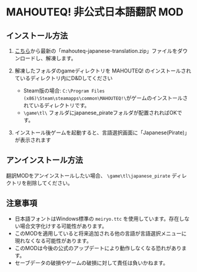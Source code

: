 # MAHOUTEQ! 非公式日本語翻訳 MOD

## インストール方法
1. [こちら](https://github.com/legerd/mahouteq-JP-translation-mod/releases/latest/download/mahouteq-japanese-translation.zip)から最新の「mahouteq-japanese-translation.zip」ファイルをダウンロードし、解凍します。

2. 解凍したフォルダのgameディレクトリを MAHOUTEQ! のインストールされているディレクトリ内にD&Dしてください
   - Steam版の場合: `C:\Program Files (x86)\Steam\steamapps\common\MAHOUTEQ!\`がゲームのインストールされているディレクトリです。
   - `\game\tl\` フォルダにjapanese_pirateフォルダが配置されればOKです。

3. インストール後ゲームを起動すると、言語選択画面に「Japanese(Pirate)」が表示されます

## アンインストール方法
翻訳MODをアンインストールしたい場合、 `\game\tl\japanese_pirate` ディレクトリを削除してください。

## 注意事項
- 日本語フォントはWindows標準の `meiryo.ttc` を使用しています。存在しない場合文字化けする可能性があります。
- このMODを適用していると将来追加される他の言語が言語選択メニューに現れなくなる可能性があります。
- このMODは今後の公式のアップデートにより動作しなくなる恐れがあります。
- セーブデータの破損やゲームの破損に対して責任は負いかねます。
